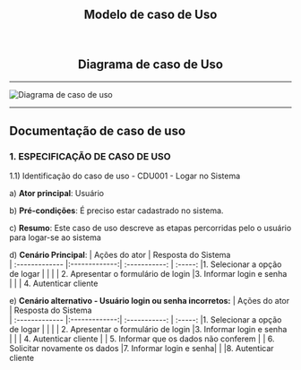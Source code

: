 <h2 align="center">Modelo de caso de Uso</h2><br>


<h2 align="center">Diagrama de caso de Uso</h2>
<hr>
<img src="https://i.imgur.com/2hQa5gk.png" alt="Diagrama de caso de uso" align="center" />
<hr/>

## Documentação de caso de uso

### 1. ESPECIFICAÇÃO DE CASO DE USO
<p>1.1) Identificação do caso de uso - CDU001 - Logar no Sistema</p>

a) **Ator principal**: Usuário

b) **Pré-condições**: É preciso estar cadastrado no sistema.

c) **Resumo**: Este caso de uso descreve as etapas percorridas pelo o usuário para logar-se ao sistema

d) **Cenário Principal**:
| Ações do ator        | Resposta do Sistema           
| :------------- |:-------------:| :-----------: | :-----:
|1. Selecionar a opção de logar    |  |
| | 2. Apresentar o formulário de login
|3. Informar login e senha |
| | 4. Autenticar cliente

e) **Cenário alternativo - Usuário login ou senha incorretos:**
| Ações do ator        | Resposta do Sistema           
| :------------- |:-------------:| :-----------: | :-----:
|1. Selecionar a opção de logar    |  |
| | 2. Apresentar o formulário de login
|3. Informar login e senha |
| | 4. Autenticar cliente
| | 5. Informar que os dados não conferem
| | 6. Solicitar novamente os dados
|7. Informar login e senha|
| |8. Autenticar cliente